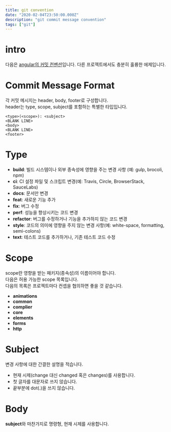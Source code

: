 ```yaml
---
title: git convention
date: "2020-02-04T23:50:00.000Z"
description: "git commit message convention"
tags: ["git"]
---
```


# intro
다음은 <a href="https://github.com/angular/angular/blob/22b96b9/CONTRIBUTING.md#-commit-message-guidelines" target="_blank">angular의 커밋 컨벤션</a>입니다. 다른 프로젝트에서도 충분히 훌륭한 에제입니다.

# Commit Message Format
각 커밋 메시지는 header, body, footer로 구성합니다.  
header는 type, scope, subject를 포함하는 특별한 타입입니다.  
```
<type>(<scope>): <subject>
<BLANK LINE>
<body>
<BLANK LINE>
<footer>
```

# Type
+ **build**: 빌드 시스템이나 외부 종속성에 영향을 주는 변경 사항 (예: gulp, brocoli, npm)
+ **ci**: CI 설정 파일 및 스크립트 변경(예: Travis, Circle, BrowserStack, SauceLabs)
+ **docs**: 문서만 변경
+ **feat**: 새로운 기능 추가
+ **fix**: 버그 수정
+ **perf**: 성능을 향상시키는 코드 변경
+ **refactor**: 버그를 수정하거나 기능을 추가하지 않는 코드 변경
+ **style**: 코드의 의미에 영향을 주지 않는 변경 사항(예: white-space, formatting, semi-colons)
+ **text**: 테스트 코드를 추가하거나, 기존 테스트 코드 수정

# Scope
scope란 영향을 받는 패키지(종속성)의 이름이어야 합니다.  
다음은 허용 가능한 scope 목록입니다.  
다음의 목록은 프로젝트마다 컨셉을 협의하면 좋을 것 같습니다.  
+ **animations**
+ **common**
+ **complier**
+ **core**
+ **elements**
+ **forms**
+ **http**

# Subject
변경 사항에 대한 간결한 설명을 적습니다.  
+ 현재 시제(change 대신 changed 혹은 changes)를 사용합니다.
+ 첫 글자를 대문자로 쓰지 않습니다.
+ 끝부분에 dot(.)을 쓰지 않습니다.

# Body
**subject**와 마찬가지로 명령형, 현재 시제를 사용합니다.